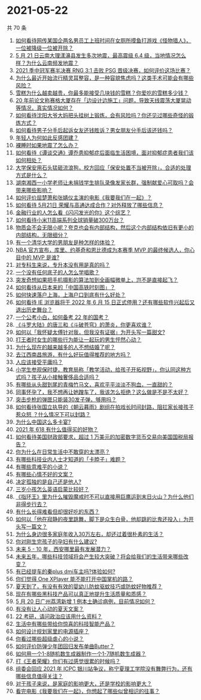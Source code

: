 # 2021-05-22

共 70 条

<!-- BEGIN -->
<!-- 最后更新时间 Sat May 22 2021 05:02:07 GMT+0800 (China Standard Time) -->

1. [如何看待网传某国企两名男员工上班时间在女厕所摸鱼打游戏《怪物猎人》，一位被降级一位被开除？](https://www.zhihu.com/question/460463560)
2. [5 月 21 日云南大理漾濞县发生多次地震，最高震级 6.4
   级，当地情况怎么样？为什么云南频发地震？](https://www.zhihu.com/question/460710387)
3. [2021 季中冠军赛半决赛 RNG 3:1 击败 PSG
   晋级决赛，如何评价这场比赛？](https://www.zhihu.com/question/460694808)
4. [为什么最近开始流行精灵耳整容，是一种容貌焦虑吗？这类手术可能会有哪些风险？](https://www.zhihu.com/question/460614037)
5. [雪糕为什么越卖越贵，你最多能接受几块钱的雪糕？你爱吃的雪糕多少钱？](https://www.zhihu.com/question/460502728)
6. [20
   年前论文称赛格大厦存在「边设计边施工」问题，导致天线震荡大厦晃动等情况，真实情况如何？](https://www.zhihu.com/question/460377984)
7. [如何看待沈阳大爷大妈把头挂树上锻炼，会有风险吗？你还见过哪些奇怪的锻炼方式？](https://www.zhihu.com/question/460587693)
8. [如何看待男子分手后起诉女友还钱胜诉？男女朋友分手后该还钱吗？](https://www.zhihu.com/question/460598798)
9. [年轻人为何如此反感团建？](https://www.zhihu.com/question/459343916)
10. [裸睡时如果地震了怎么办？](https://www.zhihu.com/question/23204731)
11. [如何看待《谭谈交通》谭乔患抑郁症后面临生活困境，面对抑郁症患者我们该如何相处？](https://www.zhihu.com/question/460156746)
12. [大学保安用石头猛砸流浪狗，校方回应「保安处置不当被开除」，合适的处理方式是什么？](https://www.zhihu.com/question/460532916)
13. [湖南湘西一小学老师让未捐钱学生排队录像发家长群，强制献爱心可取吗？会带来哪些影响？](https://www.zhihu.com/question/460499002)
14. [如何评价屈楚萧和张婧仪主演的电影《我要我们在一起》？](https://www.zhihu.com/question/455753519)
15. [如何看待 5月21日 荣耀与高通达成合作？对外释放了哪些信息？](https://www.zhihu.com/question/460652137)
16. [金融行业的人怎么看《闪闪发光的你》这个综艺？](https://www.zhihu.com/question/455159005)
17. [如何看待小米11高端系列全球销量破300万台？](https://www.zhihu.com/question/460645107)
18. [物质会不会无限小呢？夸克也会有内部结构，然后这个内部结构依旧有更小的内部结构，无限细分？](https://www.zhihu.com/question/453085834)
19. [有一个清华大学的男朋友是种怎样的体验？](https://www.zhihu.com/question/30174174)
20. [NBA 官方宣布，库里、约基奇和恩比德成为本赛季 MVP 的最终候选人，你心目中的 MVP
    是谁?](https://www.zhihu.com/question/460607116)
21. [对专科生来说，专升本没有用是真的吗？](https://www.zhihu.com/question/456766596)
22. [一个没有任何底子的人怎么学唱歌？](https://www.zhihu.com/question/280659429)
23. [突发奇想如果把手机摄影的算法加到全画幅微单上，岂不是直接起飞？](https://www.zhihu.com/question/460487304)
24. [如何看待从日本来的「中国高铁时刻图」？](https://www.zhihu.com/question/460449331)
25. [如何快速落户上海，上海户口到底有什么好处？](https://www.zhihu.com/question/455579654)
26. [如何看待 IE 浏览器将于 2022 年 6 月 15
    日正式停用？还有哪些软件兴起后又退出历史舞台？](https://www.zhihu.com/question/460502307)
27. [一个公考小白，如何备考 22 年的国考？](https://www.zhihu.com/question/447760134)
28. [《斗罗大陆》的唐三和《斗破苍穹》的萧炎，你更喜欢谁？](https://www.zhihu.com/question/452795822)
29. [如何以「我怀疑太傅针对我，但我没有证据」为开头写一篇甜文?](https://www.zhihu.com/question/453335179)
30. [打王者时女生的哪些行为能让一起玩的男生怦然心动？](https://www.zhihu.com/question/428822246)
31. [为什么现在的越来越多的人不想结婚了呢？](https://www.zhihu.com/question/459195366)
32. [去江西南昌旅游，有什么好玩值得推荐的地方吗？](https://www.zhihu.com/question/348057500)
33. [人应该接受平庸吗？](https://www.zhihu.com/question/458767652)
34. [小学生参观保时捷，教育局称「教学活动，给孩子开拓视野」，你认同这种方式吗？孩子从小接触奢侈品合适吗？](https://www.zhihu.com/question/460469192)
35. [有哪些从头甜到尾的青梅竹马文，喜欢平平淡淡不狗血，一直甜的？](https://www.zhihu.com/question/374405076)
36. [同事怀孕了，我不想再让她蹭车了，我该怎么拒绝？这么做是不是不太好？](https://www.zhihu.com/question/423335938)
37. [突击步枪的弹匣只能装30发子弹，够用吗？](https://www.zhihu.com/question/460089638)
38. [如何看待张国立执导的《朝云暮雨》剧组在拍戏长时间封路，阻拦家长接孩子惹众怒
    ？什么情况下可以封路？](https://www.zhihu.com/question/460494090)
39. [为什么中国这么多卡宴?](https://www.zhihu.com/question/459509571)
40. [2021 年 618 有什么值得买的好物？](https://www.zhihu.com/question/396495999)
41. [如何看待美国财政部要求，超过 1
    万美元的加密数字货币交易向美国国税局报告？](https://www.zhihu.com/question/460565715)
42. [你为什么在日常生活中不敢穿的太漂亮？](https://www.zhihu.com/question/31434644)
43. [有哪些科技业内人士才知道的「卡脖子」难题？](https://www.zhihu.com/question/459892523)
44. [有哪些意难平的小说？](https://www.zhihu.com/question/444454638)
45. [有哪些心情不好的文案？](https://www.zhihu.com/question/455523815)
46. [决定孤独的是自己还是他人?](https://www.zhihu.com/question/457656919)
47. [三岁小孩怎么英语启蒙比较好？](https://www.zhihu.com/question/437634195)
48. [《指环王》里为什么摧毁魔戒时不可以直接用巨鹰运到末日火山？为什么他们非得步行去？](https://www.zhihu.com/question/55276529)
49. [有什么长得难看但却很好吃的东西？](https://www.zhihu.com/question/37551688)
50. [如何以「他在寂静的夜里跳舞，脚下是众生白骨，他却跳的比鬼还投入」为开头写一篇文？](https://www.zhihu.com/question/454523695)
51. [为什么身边很多家庭年收入30万左右，却还过着很朴素的生活？](https://www.zhihu.com/question/307170588)
52. [你对刚生完孩子的孕妇有什么建议?](https://www.zhihu.com/question/365947547)
53. [未来 5 - 10 年，西安哪里最有发展潜力？](https://www.zhihu.com/question/459738987)
54. [未来五年，哪些科技领域将会产生较大突破？将会给我们的生活带来哪些改变？](https://www.zhihu.com/question/459934017)
55. [有已经提车的秦plus dmi车主吗?体验如何?](https://www.zhihu.com/question/449778341)
56. [你们觉得 One XPlayer 能不能打开中国掌机的路？](https://www.zhihu.com/question/460244945)
57. [夏天到了，有没有有效的婴幼儿防蚊驱蚊技巧或防蚊好物推荐？](https://www.zhihu.com/question/459386355)
58. [现在有哪些黑科技产品可以真正地提升生活质量和质感？](https://www.zhihu.com/question/458997853)
59. [5 月 20 日广州荔湾新增 1 例本土确诊病例，目前情况如何？](https://www.zhihu.com/question/460600280)
60. [有没有让人心动的夏天文案？](https://www.zhihu.com/question/454237934)
61. [22 考研，请问政治应该用什么资料？](https://www.zhihu.com/question/459489621)
62. [生活中有哪些带给你惊喜的科技智能产品？](https://www.zhihu.com/question/57083905)
63. [如何设计规划家里的电源插座？](https://www.zhihu.com/question/25740178)
64. [你看过哪些超级虐心的小说？](https://www.zhihu.com/question/367888369)
65. [如何评价防弹少年团回归发布单曲Butter？](https://www.zhihu.com/question/460629934)
66. [如何用一个1-8随机数生成器制作一个1-7随机数生成器？](https://www.zhihu.com/question/47038069)
67. [打《王者荣耀》你们有过感觉很累的时候吗？](https://www.zhihu.com/question/460021068)
68. [组委会回应 2021 年 ICPC
    银川站争议，称宁夏理工学院没有舞弊行为，还有哪些信息值得关注？](https://www.zhihu.com/question/460422916)
69. [对于孩子来说，是家庭的影响更大，还是学校的影响更大？](https://www.zhihu.com/question/460299231)
70. [看完电影《我要我们在一起》，你想起了哪些似曾相识的往事？](https://www.zhihu.com/question/460495904)

<!-- END -->
